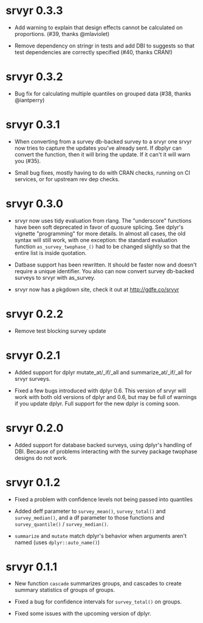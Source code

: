 # srvyr 0.3.3
* Add warning to explain that design effects cannot be calculated on
  proportions. (#39, thanks @mlaviolet)
  
* Remove dependency on stringr in tests and add DBI to suggests
  so that test dependencies are correctly specified (#40, thanks CRAN!)

# srvyr 0.3.2
* Bug fix for calculating multiple quantiles on grouped data
  (#38, thanks @iantperry)

# srvyr 0.3.1
* When converting from a survey db-backed survey to a srvyr one
  srvyr now tries to capture the updates you've already sent.
  If dbplyr can convert the function, then it will bring the
  update. If it can't it will warn you (#35).

* Small bug fixes, mostly having to do with CRAN checks, 
  running on CI services, or for upstream rev dep checks.

# srvyr 0.3.0
* srvyr now uses tidy evaluation from rlang. The "underscore" functions 
have been soft deprecated in favor of quosure splicing. See dplyr's
vignette "programming" for more details. In almost all cases, the old syntax
will still work, with one exception: the standard
evaluation function `as_survey_twophase_()` had to be changed slightly
so that the entire list is inside quotation. 

* Datbase support has been rewritten. It should be faster now and doesn't
require a unique identifier. You also can now convert survey db-backed surveys
to srvyr with as_survey.

* srvyr now has a pkgdown site, check it out at <http://gdfe.co/srvyr>

# srvyr 0.2.2
* Remove test blocking survey update

# srvyr 0.2.1
* Added support for dplyr mutate_at/_if/_all and summarize_at/_if/_all for 
srvyr surveys.

* Fixed a few bugs introduced with dplyr 0.6. This version of srvyr will work
with both old versions of dplyr and 0.6, but may be full of warnings if you
update dplyr. Full support for the new dplyr is coming soon.

# srvyr 0.2.0
* Added support for database backed surveys, using dplyr's handling of
DBI. Because of problems interacting with the survey package twophase designs 
do not work. 

# srvyr 0.1.2
* Fixed a problem with confidence levels not being passed into quantiles

* Added deff parameter to `survey_mean()`, `survey_total()` and `survey_median()`, and 
  a df parameter to those functions and `survey_quantile()` / `survey_median()`.

* `summarize` and `mutate` match dplyr's behavior when arguments aren't named 
  (uses `dplyr::auto_name()`)

# srvyr 0.1.1

* New function `cascade` summarizes groups, and cascades to create
  summary statistics of groups of groups.

* Fixed a bug for confidence intervals for `survey_total()` on groups.

* Fixed some issues with the upcoming version of dplyr.
